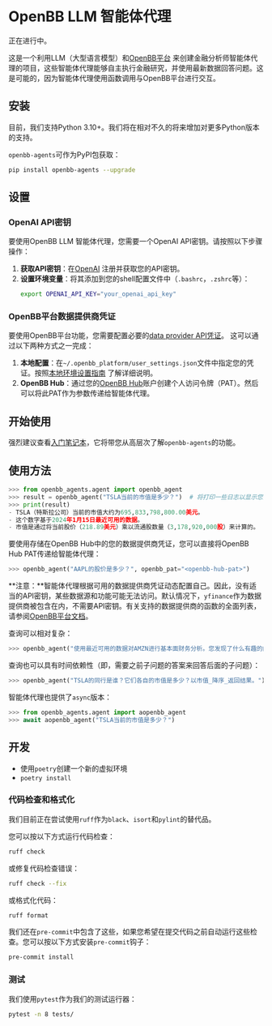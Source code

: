 # OpenBB LLM 智能体代理
正在进行中。

这是一个利用LLM（大型语言模型）和[OpenBB平台](https://github.com/OpenBB-finance/OpenBBTerminal/tree/develop/openbb_platform) 来创建金融分析师智能体代理的项目，这些智能体代理能够自主执行金融研究，并使用最新数据回答问题。这是可能的，因为智能体代理使用函数调用与OpenBB平台进行交互。

## 安装
目前，我们支持Python 3.10+。我们将在相对不久的将来增加对更多Python版本的支持。

`openbb-agents`可作为PyPI包获取：

``` sh
pip install openbb-agents --upgrade
```

## 设置
### OpenAI API密钥

要使用OpenBB LLM 智能体代理，您需要一个OpenAI API密钥。请按照以下步骤操作：

1. **获取API密钥**：在[OpenAI](https://www.openai.com/) 注册并获取您的API密钥。
2. **设置环境变量**：将其添加到您的shell配置文件中（`.bashrc`，`.zshrc`等）：
    ```sh
    export OPENAI_API_KEY="your_openai_api_key"
    ```

### OpenBB平台数据提供商凭证
要使用OpenBB平台功能，您需要配置必要的[data provider API凭证](https://docs.openbb.co/platform/usage/api_keys)。 这可以通过以下两种方式之一完成：

1. **本地配置**：在`~/.openbb_platform/user_settings.json`文件中指定您的凭证。按照[本地环境设置指南](https://docs.openbb.co/platform/getting_started/api_keys#local-environment) 了解详细说明。
2. **OpenBB Hub**：通过您的[OpenBB Hub](https://my.openbb.co/)账户创建个人访问令牌（PAT）。然后可以将此PAT作为参数传递给智能体代理。

## 开始使用
强烈建议查看[入门笔记本](https://github.com/awesome-generative-ai/openbb-agents/blob/main/getting_started.ipynb)，它将带您从高层次了解`openbb-agents`的功能。

## 使用方法

``` python
>>> from openbb_agents.agent import openbb_agent
>>> result = openbb_agent("TSLA当前的市值是多少？")  # 将打印一些日志以显示您的进度
>>> print(result)
- TSLA（特斯拉公司）当前的市值大约为695,833,798,800.00美元。
- 这个数字基于2024年1月15日最近可用的数据。
- 市值是通过将当前股价（218.89美元）乘以流通股数量（3,178,920,000股）来计算的。
```

要使用存储在OpenBB Hub中的您的数据提供商凭证，您可以直接将OpenBB Hub PAT传递给智能体代理：

``` python
>>> openbb_agent("AAPL的股价是多少？", openbb_pat="<openbb-hub-pat>")
```

**注意：**智能体代理根据可用的数据提供商凭证动态配置自己。因此，没有适当的API密钥，某些数据源和功能可能无法访问。默认情况下，`yfinance`作为数据提供商被包含在内，不需要API密钥。有关支持的数据提供商的函数的全面列表，请参阅[OpenBB平台文档](https://docs.openbb.co/platform/reference)。

查询可以相对复杂：

```python
>>> openbb_agent("使用最近可用的数据对AMZN进行基本面财务分析。您发现了什么有趣的内容？")
```

查询也可以具有时间依赖性（即，需要之前子问题的答案来回答后面的子问题）：

``` python
>>> openbb_agent("TSLA的同行是谁？它们各自的市值是多少？以市值_降序_返回结果。")
```

智能体代理也提供了`async`版本：

``` python
>>> from openbb_agents.agent import aopenbb_agent
>>> await aopenbb_agent("TSLA当前的市值是多少？")
```

## 开发
- 使用`poetry`创建一个新的虚拟环境
- `poetry install`

### 代码检查和格式化
我们目前正在尝试使用`ruff`作为`black`、`isort`和`pylint`的替代品。

您可以按以下方式运行代码检查：

``` sh
ruff check
```

或修复代码检查错误：

``` sh
ruff check --fix
```

或格式化代码：

``` sh
ruff format
```

我们还在`pre-commit`中包含了这些，如果您希望在提交代码之前自动运行这些检查。您可以按以下方式安装`pre-commit`钩子：

``` sh
pre-commit install
```

### 测试
我们使用`pytest`作为我们的测试运行器：
``` sh
pytest -n 8 tests/
```
